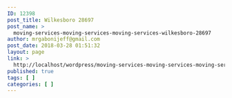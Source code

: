 ```yaml
---
ID: 12398
post_title: Wilkesboro 28697
post_name: >
  moving-services-moving-services-moving-services-wilkesboro-28697
author: mrgabonijeff@gmail.com
post_date: 2018-03-28 01:51:32
layout: page
link: >
  http://localhost/wordpress/moving-services-moving-services-moving-services-wilkesboro-28697/
published: true
tags: [ ]
categories: [ ]
---
```

